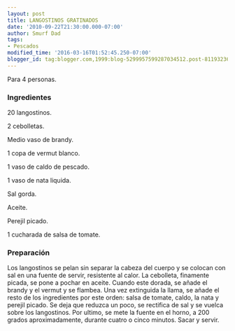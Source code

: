 ```yaml
---
layout: post
title: LANGOSTINOS GRATINADOS
date: '2010-09-22T21:30:00.000-07:00'
author: Smurf Dad
tags:
- Pescados
modified_time: '2016-03-16T01:52:45.250-07:00'
blogger_id: tag:blogger.com,1999:blog-5299957599287034512.post-8119323671409847317
---
```


Para 4 personas.

<h3>Ingredientes</h3>

20 langostinos.

2 cebolletas.

Medio vaso de brandy.

1 copa de vermut blanco.

1 vaso de caldo de pescado.

1 vaso de nata liquida.

Sal gorda.

Aceite.

Perejil picado.

1 cucharada de salsa de tomate.

<h3>Preparación</h3>

Los langostinos se pelan sin separar la cabeza del cuerpo y se colocan con sal en una fuente de servir, resistente al calor. La cebolleta, finamente picada, se pone a pochar en aceite. Cuando este dorada, se añade el brandy y el vermut y se flambea. Una vez extinguida la llama, se añade el resto de los ingredientes por este orden: salsa de tomate, caldo, la nata y perejil picado. Se deja que reduzca un poco, se rectifica de sal y se vuelca sobre los langostinos. Por ultimo, se mete la fuente en el horno, a 200 grados aproximadamente, durante cuatro o cinco minutos. Sacar y servir.

